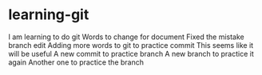 # learning-git
I am learning to do git
Words to change for document 
Fixed the mistake branch edit 
Adding more words to git to practice commit
This seems like it will be useful
A new commit to practice branch
A new branch to practice it again
Another one to practice the branch